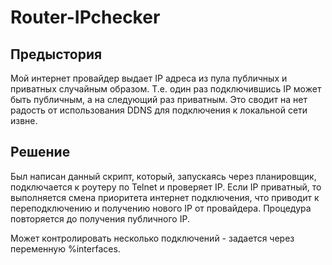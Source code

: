 # Router-IPchecker

Предыстория
-----------
Мой интернет провайдер выдает IP адреса из пула публичных и приватных случайным образом. 
Т.е. один раз подключившись IP может быть публичным, а на следующий раз приватным.
Это сводит на нет радость от использования DDNS для подключения к локальной сети извне.

Решение
-------
Был написан данный скрипт, который, запускаясь через планировщик, подключается к роутеру по Telnet и проверяет IP.
Если IP приватный, то выполняется смена приоритета интернет подключения, что приводит к переподключению и получению нового IP от провайдера.
Процедура повторяется до получения публичного IP.

Может контролировать несколько подключений - задается через переменную %interfaces.

